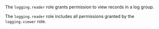 The `logging.reader` role grants permission to view records in a log group.

The `logging.reader` role includes all permissions granted by the `logging.viewer` role.